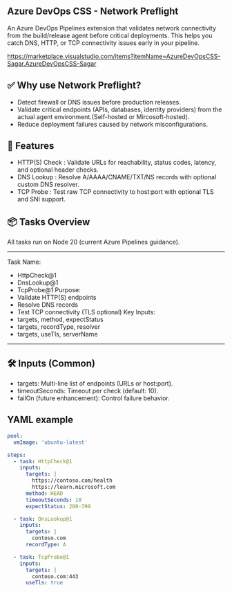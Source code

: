 ## Azure DevOps CSS - Network Preflight

An Azure DevOps Pipelines extension that validates network connectivity from the build/release agent before critical deployments. This helps you catch DNS, HTTP, or TCP connectivity issues early in your pipeline.

https://marketplace.visualstudio.com/items?itemName=AzureDevOpsCSS-Sagar.AzureDevOpsCSS-Sagar

## ✅ Why use Network Preflight?

- Detect firewall or DNS issues before production releases.
- Validate critical endpoints (APIs, databases, identity providers) from the actual agent environment.(Self-hosted or Mircosoft-hosted).
- Reduce deployment failures caused by network misconfigurations.

## 🚀 Features

- HTTP(S) Check : Validate URLs for reachability, status codes, latency, and optional header checks.
- DNS Lookup : Resolve A/AAAA/CNAME/TXT/NS records with optional custom DNS resolver.
- TCP Probe : Test raw TCP connectivity to host:port with optional TLS and SNI support.


## 📦 Tasks Overview

All tasks run on Node 20 (current Azure Pipelines guidance).

---
Task Name: 
- HttpCheck@1
- DnsLookup@1
- TcpProbe@1
Purpose:
- Validate HTTP(S) endpoints
- Resolve DNS records
- Test TCP connectivity (TLS optional)
Key Inputs:
- targets, method, expectStatus
- targets, recordType, resolver
- targets, useTls, serverName
---

## 🛠 Inputs (Common)

- targets: Multi-line list of endpoints (URLs or host:port).
- timeoutSeconds: Timeout per check (default: 10).
- failOn (future enhancement): Control failure behavior.

## YAML example
```yaml
pool:
  vmImage: 'ubuntu-latest'

steps:
  - task: HttpCheck@1
    inputs:
      targets: |
        https://contoso.com/health
        https://learn.microsoft.com
      method: HEAD
      timeoutSeconds: 10
      expectStatus: 200-399

  - task: DnsLookup@1
    inputs:
      targets: |
        contoso.com
      recordType: A

  - task: TcpProbe@1
    inputs:
      targets: |
        contoso.com:443
      useTls: true